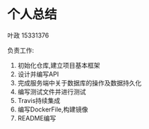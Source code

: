 # 个人总结

叶政 15331376

负责工作:
1. 初始化仓库,建立项目基本框架
2. 设计并编写API
3. 完成服务端中关于数据库的操作及数据持久化
4. 编写测试文件并进行测试
5. Travis持续集成
6. 编写DockerFile,构建镜像
7. README编写
